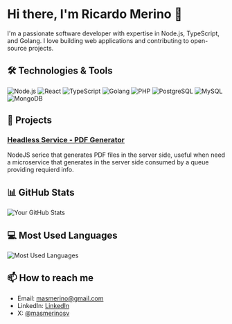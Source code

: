   # Hi there, I'm Ricardo Merino 👋

I'm a passionate software developer with expertise in Node.js, TypeScript, and Golang. I love building web applications and contributing to open-source projects.

## 🛠️ Technologies & Tools

![Node.js](https://img.shields.io/badge/-Node.js-333333?style=flat&logo=node.js)
![React](https://img.shields.io/badge/-React-333333?style=flat&logo=react)
![TypeScript](https://img.shields.io/badge/-TypeScript-333333?style=flat&logo=typescript)
![Golang](https://img.shields.io/badge/-Golang-333333?style=flat&logo=go)
![PHP](https://img.shields.io/badge/-PHP-333333?style=flat&logo=php)
![PostgreSQL](https://img.shields.io/badge/-PostgreSQL-333333?style=flat&logo=postgresql)
![MySQL](https://img.shields.io/badge/-MySQL-333333?style=flat&logo=mysql)
![MongoDB](https://img.shields.io/badge/-MongoDB-333333?style=flat&logo=mongodb)

## 🚀 Projects

### [Headless Service - PDF Generator](https://github.com/masmerino13/pdf-generator)
NodeJS serice that generates PDF files in the server side, useful when need a microservice that generates in the server side consumed by a queue providing requierd info.

## 📊 GitHub Stats

![Your GitHub Stats](https://github-readme-stats.vercel.app/api?username=masmerino13&show_icons=true&count_private=true&include_all_commits=true)

## 💻 Most Used Languages

![Most Used Languages](https://github-readme-stats.vercel.app/api/top-langs/?username=masmerino13&layout=compact)

## 📫 How to reach me

- Email: [masmerino@gmail.com](mailto:masmerino@gmail.com)
- LinkedIn: [LinkedIn](https://www.linkedin.com/in/ricardomerino/)
- X: [@masmerinosv](https://x.com/masmerinosv)
